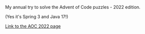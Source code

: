 My annual try to solve the Advent of Code puzzles - 2022 edition.

(Yes it's Spring 3 and Java 17!)

[Link to the AOC 2022 page](https://adventofcode.com/2022/)